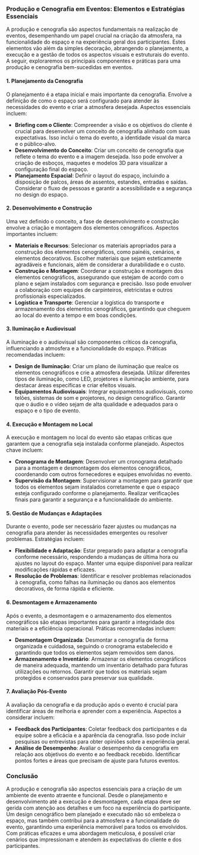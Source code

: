 ### Produção e Cenografia em Eventos: Elementos e Estratégias Essenciais

A produção e cenografia são aspectos fundamentais na realização de eventos, desempenhando um papel crucial na criação da atmosfera, na funcionalidade do espaço e na experiência geral dos participantes. Estes elementos vão além da simples decoração, abrangendo o planejamento, a execução e a gestão de todos os aspectos visuais e estruturais do evento. A seguir, exploraremos os principais componentes e práticas para uma produção e cenografia bem-sucedidas em eventos.

#### 1. **Planejamento da Cenografia**

O planejamento é a etapa inicial e mais importante da cenografia. Envolve a definição de como o espaço será configurado para atender às necessidades do evento e criar a atmosfera desejada. Aspectos essenciais incluem:

- **Briefing com o Cliente**: Compreender a visão e os objetivos do cliente é crucial para desenvolver um conceito de cenografia alinhado com suas expectativas. Isso inclui o tema do evento, a identidade visual da marca e o público-alvo.
- **Desenvolvimento do Conceito**: Criar um conceito de cenografia que reflete o tema do evento e a imagem desejada. Isso pode envolver a criação de esboços, maquetes e modelos 3D para visualizar a configuração final do espaço.
- **Planejamento Espacial**: Definir o layout do espaço, incluindo a disposição de palcos, áreas de assentos, estandes, entradas e saídas. Considerar o fluxo de pessoas e garantir a acessibilidade e a segurança no design do espaço.

#### 2. **Desenvolvimento e Construção**

Uma vez definido o conceito, a fase de desenvolvimento e construção envolve a criação e montagem dos elementos cenográficos. Aspectos importantes incluem:

- **Materiais e Recursos**: Selecionar os materiais apropriados para a construção dos elementos cenográficos, como painéis, cenários, e elementos decorativos. Escolher materiais que sejam esteticamente agradáveis e funcionais, além de considerar a durabilidade e o custo.
- **Construção e Montagem**: Coordenar a construção e montagem dos elementos cenográficos, assegurando que estejam de acordo com o plano e sejam instalados com segurança e precisão. Isso pode envolver a colaboração com equipes de carpinteiros, eletricistas e outros profissionais especializados.
- **Logística e Transporte**: Gerenciar a logística do transporte e armazenamento dos elementos cenográficos, garantindo que cheguem ao local do evento a tempo e em boas condições.

#### 3. **Iluminação e Audiovisual**

A iluminação e o audiovisual são componentes críticos da cenografia, influenciando a atmosfera e a funcionalidade do espaço. Práticas recomendadas incluem:

- **Design de Iluminação**: Criar um plano de iluminação que realce os elementos cenográficos e crie a atmosfera desejada. Utilizar diferentes tipos de iluminação, como LED, projetores e iluminação ambiente, para destacar áreas específicas e criar efeitos visuais.
- **Equipamentos Audiovisuais**: Integrar equipamentos audiovisuais, como telões, sistemas de som e projetores, no design cenográfico. Garantir que o áudio e o vídeo sejam de alta qualidade e adequados para o espaço e o tipo de evento.

#### 4. **Execução e Montagem no Local**

A execução e montagem no local do evento são etapas críticas que garantem que a cenografia seja instalada conforme planejado. Aspectos chave incluem:

- **Cronograma de Montagem**: Desenvolver um cronograma detalhado para a montagem e desmontagem dos elementos cenográficos, coordenando com outros fornecedores e equipes envolvidas no evento.
- **Supervisão da Montagem**: Supervisionar a montagem para garantir que todos os elementos sejam instalados corretamente e que o espaço esteja configurado conforme o planejamento. Realizar verificações finais para garantir a segurança e a funcionalidade do ambiente.

#### 5. **Gestão de Mudanças e Adaptações**

Durante o evento, pode ser necessário fazer ajustes ou mudanças na cenografia para atender às necessidades emergentes ou resolver problemas. Estratégias incluem:

- **Flexibilidade e Adaptação**: Estar preparado para adaptar a cenografia conforme necessário, respondendo a mudanças de última hora ou ajustes no layout do espaço. Manter uma equipe disponível para realizar modificações rápidas e eficazes.
- **Resolução de Problemas**: Identificar e resolver problemas relacionados à cenografia, como falhas na iluminação ou danos aos elementos decorativos, de forma rápida e eficiente.

#### 6. **Desmontagem e Armazenamento**

Após o evento, a desmontagem e o armazenamento dos elementos cenográficos são etapas importantes para garantir a integridade dos materiais e a eficiência operacional. Práticas recomendadas incluem:

- **Desmontagem Organizada**: Desmontar a cenografia de forma organizada e cuidadosa, seguindo o cronograma estabelecido e garantindo que todos os elementos sejam removidos sem danos.
- **Armazenamento e Inventário**: Armazenar os elementos cenográficos de maneira adequada, mantendo um inventário detalhado para futuras utilizações ou retornos. Garantir que todos os materiais sejam protegidos e conservados para preservar sua qualidade.

#### 7. **Avaliação Pós-Evento**

A avaliação da cenografia e da produção após o evento é crucial para identificar áreas de melhoria e aprender com a experiência. Aspectos a considerar incluem:

- **Feedback dos Participantes**: Coletar feedback dos participantes e da equipe sobre a eficácia e a aparência da cenografia. Isso pode incluir pesquisas ou entrevistas para obter opiniões sobre a experiência geral.
- **Análise de Desempenho**: Avaliar o desempenho da cenografia em relação aos objetivos do evento e ao feedback recebido. Identificar pontos fortes e áreas que precisam de ajuste para futuros eventos.

### Conclusão

A produção e cenografia são aspectos essenciais para a criação de um ambiente de evento atraente e funcional. Desde o planejamento e desenvolvimento até a execução e desmontagem, cada etapa deve ser gerida com atenção aos detalhes e um foco na experiência do participante. Um design cenográfico bem planejado e executado não só embeleza o espaço, mas também contribui para a atmosfera e a funcionalidade do evento, garantindo uma experiência memorável para todos os envolvidos. Com práticas eficazes e uma abordagem meticulosa, é possível criar cenários que impressionam e atendem às expectativas do cliente e dos participantes.